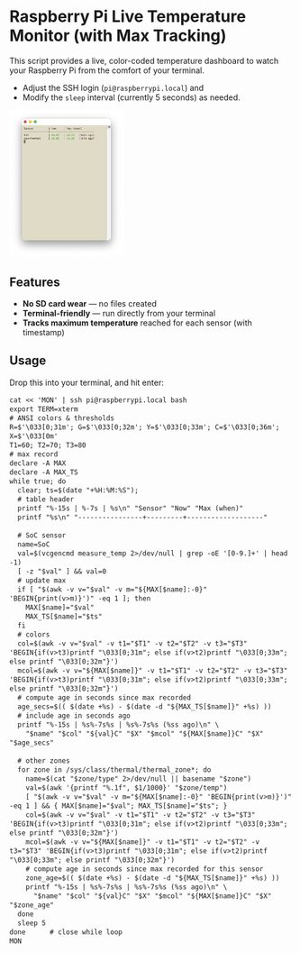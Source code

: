 # Raspberry Pi Live Temperature Monitor (with Max Tracking)
This script provides a live, color-coded temperature dashboard to watch your Raspberry Pi from the comfort of your terminal. 

- Adjust the SSH login (`pi@raspberrypi.local`) and
- Modify the `sleep` interval (currently 5 seconds) as needed.
<img src="Raspberry%20Pi%20Live%20Temperature%20Monitor%20(with%20Max%20Tracking).webp" alt="Screenshot" width="40%"/>

## Features

- **No SD card wear** — no files created
- **Terminal-friendly** — run directly from your terminal
- **Tracks maximum temperature** reached for each sensor (with timestamp)

## Usage

Drop this into your terminal, and hit enter:

```
cat << 'MON' | ssh pi@raspberrypi.local bash
export TERM=xterm
# ANSI colors & thresholds
R=$'\033[0;31m'; G=$'\033[0;32m'; Y=$'\033[0;33m'; C=$'\033[0;36m'; X=$'\033[0m'
T1=60; T2=70; T3=80
# max record
declare -A MAX
declare -A MAX_TS
while true; do
  clear; ts=$(date "+%H:%M:%S");
  # table header
  printf "%-15s | %-7s | %s\n" "Sensor" "Now" "Max (when)"
  printf "%s\n" "----------------+---------+-------------------"

  # SoC sensor
  name=SoC
  val=$(vcgencmd measure_temp 2>/dev/null | grep -oE '[0-9.]+' | head -1)
  [ -z "$val" ] && val=0
  # update max
  if [ "$(awk -v v="$val" -v m="${MAX[$name]:-0}" 'BEGIN{print(v>m)}')" -eq 1 ]; then
    MAX[$name]="$val"
    MAX_TS[$name]="$ts"
  fi
  # colors
  col=$(awk -v v="$val" -v t1="$T1" -v t2="$T2" -v t3="$T3" 'BEGIN{if(v>t3)printf "\033[0;31m"; else if(v>t2)printf "\033[0;33m"; else printf "\033[0;32m"}')
  mcol=$(awk -v v="${MAX[$name]}" -v t1="$T1" -v t2="$T2" -v t3="$T3" 'BEGIN{if(v>t3)printf "\033[0;31m"; else if(v>t2)printf "\033[0;33m"; else printf "\033[0;32m"}')
  # compute age in seconds since max recorded
  age_secs=$(( $(date +%s) - $(date -d "${MAX_TS[$name]}" +%s) ))
  # include age in seconds ago
  printf "%-15s | %s%-7s%s | %s%-7s%s (%ss ago)\n" \
    "$name" "$col" "${val}C" "$X" "$mcol" "${MAX[$name]}C" "$X" "$age_secs"

  # other zones
  for zone in /sys/class/thermal/thermal_zone*; do
    name=$(cat "$zone/type" 2>/dev/null || basename "$zone")
    val=$(awk '{printf "%.1f", $1/1000}' "$zone/temp")
    [ "$(awk -v v="$val" -v m="${MAX[$name]:-0}" 'BEGIN{print(v>m)}')" -eq 1 ] && { MAX[$name]="$val"; MAX_TS[$name]="$ts"; }
    col=$(awk -v v="$val" -v t1="$T1" -v t2="$T2" -v t3="$T3" 'BEGIN{if(v>t3)printf "\033[0;31m"; else if(v>t2)printf "\033[0;33m"; else printf "\033[0;32m"}')
    mcol=$(awk -v v="${MAX[$name]}" -v t1="$T1" -v t2="$T2" -v t3="$T3" 'BEGIN{if(v>t3)printf "\033[0;31m"; else if(v>t2)printf "\033[0;33m"; else printf "\033[0;32m"}')
    # compute age in seconds since max recorded for this sensor
    zone_age=$(( $(date +%s) - $(date -d "${MAX_TS[$name]}" +%s) ))
    printf "%-15s | %s%-7s%s | %s%-7s%s (%ss ago)\n" \
      "$name" "$col" "${val}C" "$X" "$mcol" "${MAX[$name]}C" "$X" "$zone_age"
  done
  sleep 5
done      # close while loop
MON
